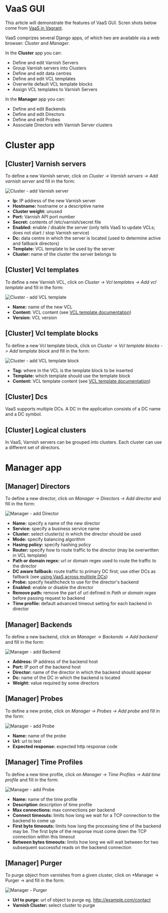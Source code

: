 VaaS GUI
========
This article will demonstrate the features of VaaS GUI. Scren shots below come from [VaaS in Vagrant](../quick-start/vagrant.md).

VaaS comprizes several Django apps, of which two are available via a web browser: *Cluster* and *Manager*.

In the **Cluster** app you can:

* Define and edit Varnish Servers
* Group Varnish servers into Clusters
* Define and edit data centres
* Define and edit VCL templates
* Overwrite default VCL template blocks
* Assign VCL templates to Varnish Servers

In the **Manager** app you can:

* Define and edit Backends
* Define and edit Directors
* Define and edit Probes
* Associate Directors with Varnish Server clusters

Cluster app
===========

## [Cluster] Varnish servers
To define a new Varnish server, click on *Cluster -> Varnish servers -> Add varnish server* and fill in the form:

![Cluster - add Varnish server](img/cluster_add_v_server.png)

* **Ip:** IP address of the new Varnish server
* **Hostname:** hostname or a descriptive name 
* **Cluster weight:** unused
* **Port:** Varnish API port number
* **Secret:** contents of /etc/varnish/secret file
* **Enabled:** enable / disable the server (only tells VaaS to update VCLs; does not start / stop Varnish service)
* **Dc:** data centre in which the server is located (used to determine active and fallback directors)
* **Template:** VCL template to be used by the server
* **Cluster:** name of the cluster the server belongs to

## [Cluster] Vcl templates
To define a new Varnish VCL, click on *Cluster -> Vcl templates -> Add vcl template* and fill in the form:

![Cluster - add VCL template](img/cluster_add_vcl_template.png)

* **Name:** name of the new VCL
* **Content:** VCL content (see [VCL template documentation](../documentation/vcl.md))
* **Version:** VCL version

## [Cluster] Vcl template blocks
To define a new Vcl template block, click on *Cluster -> Vcl template blocks -> Add template block* and fill in the form:

![Cluster - add VCL template block](img/cluster_add_vcl_template_block.png)

* **Tag:** where in the VCL is the template block to be inserted
* **Template:** which template should use the template block
* **Content:** VCL template content (see [VCL template documentation](../documentation/vcl.md))

## [Cluster] Dcs

VaaS supports multiple DCs. A DC in the application consists of a DC name and a DC symbol.

## [Cluster] Logical clusters

In VaaS, Varnish servers can be grouped into clusters. Each cluster can use a different set of directors.

Manager app
===========

## [Manager] Directors

To define a new director, click on *Manager -> Directors -> Add director* and fill in the form:

![Manager - add Director](img/manager_add_director.png)

* **Name:** specify a name of the new director
* **Service:** specify a business service name
* **Cluster:** select cluster(s) in which the director should be used
* **Mode:** specify balancing algorithm
* **Hasing policy:** specify hashing policy
* **Router:** specify how to route traffic to the director (may be overwritten in VCL template)
* **Path or domain regex:** url or domain regex used to route the traffic to the director
* **DC aware fallback:** route traffic to primary DC first; use other DCs as fallback (see [using VaaS across multiple DCs](../documentation/dc.md))
* **Probe:** specify healthcheck to use for the director's backend
* **Enabled:** enable or disable the director
* **Remove path:** remove the part of url defined in *Path or domain regex* before passing request to backend
* **Time profile:** default advanced timeout setting for each backend in director

## [Manager] Backends
To define a new backend, click on *Manager -> Backends -> Add backend* and fill in the form:

![Manager - add Backend](img/manager_add_backend.png)

* **Address:** IP address of the backend host
* **Port:** IP port of the backend host
* **Director:** name of the director in which the backend should appear
* **Dc:** name of the DC in which the backend is located
* **Weight:** value required by some directors

## [Manager] Probes
To define a new probe, click on *Manager -> Probes -> Add probe* and fill in the form:

![Manager - add Probe](img/manager_add_probe.png)

* **Name:** name of the probe
* **Url:** url to test
* **Expected response:** expected http response code

## [Manager] Time Profiles
To define a new time profile, click on *Manager -> Time Profiles -> Add time profile* and fill in the form:

![Manager - add Probe](img/manager_add_time_profile.png)

* **Name:** name of the time profile
* **Description** description of time profile
* **Max connections:** max connections per backend
* **Connect timeouts:** limits how long we wait for a TCP connection to the backend to come up
* **First byte timeouts:** limits how long the processing time of the backend may be. The first byte of the response must come down the TCP connection within this timeout
* **Between bytes timeouts:** limits how long we will wait between for two subsequent successful reads on the backend connection

## [Manager] Purger
To purge object from varnishes from a given cluster, click on *Manager -> Purger -> and fill in the form:

![Manager - Purger](img/manager_purger.png)

* **Url to purge:** url of object to purge eg. http://example.com/contact
* **Varnish Cluster:** select cluster to purge
